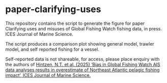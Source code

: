# paper-clarifying-uses
This repository contains the script to generate the figure for paper Clarifying uses and misuses of Global Fishing Watch fishing data, in press. ICES Journal of Marine Science.

The script produces a comparison plot showing general model, trawler model, and self reported fishing for a vessel.

Self-reported data is not shareable, for access, please place enquiry with the authors of [Hintzen, N.T. et al. (2025) ‘Bias in Global Fishing Watch AIS data analyses results in overestimate of Northeast Atlantic pelagic fishing impact’, ICES Journal of Marine Science.](https://doi.org/10.1093/icesjms/fsaf033)  
